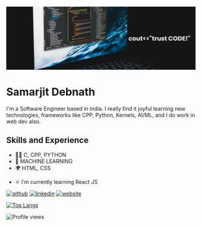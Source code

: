 ![Software Development](https://github.com/SamarjitDebnath/SamarjitDebnath/blob/main/banner.png)

# Samarjit Debnath
I'm a Software Engineer based in India. I really find it joyful learning new technologies, frameworks like CPP, Python, Kernels, AI/ML, and I do work in web dev also.

## Skills and Experience  
* 🧑‍💻 C, CPP, PYTHON
* 🤖 MACHINE LEARNING
* 🌍 HTML, CSS

- ⚛️ I’m currently learning React JS 


[<img src='https://cdn.jsdelivr.net/npm/simple-icons@3.0.1/icons/github.svg' alt='github' height='40'>](https://github.com/SamarjitDebnath)  [<img src='https://cdn.jsdelivr.net/npm/simple-icons@3.0.1/icons/linkedin.svg' alt='linkedin' height='40'>](https://www.linkedin.com/in/samarjit-debnath/)  [<img src='https://cdn.jsdelivr.net/npm/simple-icons@3.0.1/icons/icloud.svg' alt='website' height='40'>](https://samarjitdebnath.github.io/Digital_Portfolio/)  

[![Top Langs](https://github-readme-stats.vercel.app/api/top-langs/?username=SamarjitDebnath)](https://github.com/anuraghazra/github-readme-stats)

![Profile views](https://gpvc.arturio.dev/SamarjitDebnath)  
